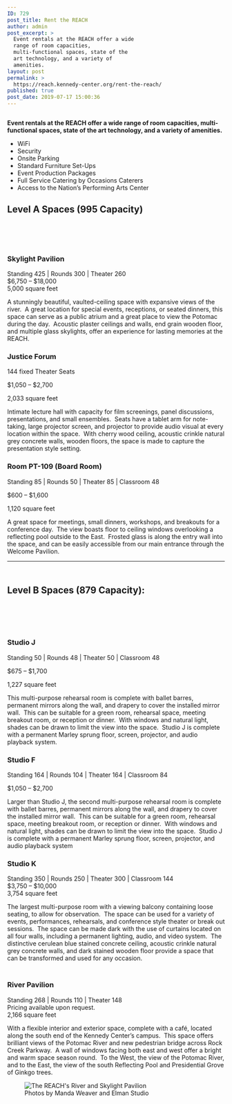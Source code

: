 ```yaml
---
ID: 729
post_title: Rent the REACH
author: admin
post_excerpt: >
  Event rentals at the REACH offer a wide
  range of room capacities,
  multi-functional spaces, state of the
  art technology, and a variety of
  amenities.
layout: post
permalink: >
  https://reach.kennedy-center.org/rent-the-reach/
published: true
post_date: 2019-07-17 15:00:36
---
```

<!-- wp:image {"id":841} -->
<figure class="wp-block-image"><img src="https://reach.kennedy-center.org/wp-content/uploads/2019/09/2019_07_27_reach_wedding_elmanstudio-1351_web.jpg" alt="" class="wp-image-841"/></figure>
<!-- /wp:image -->

<p><strong>Event rentals at the REACH offer a wide range of room capacities, multi-functional spaces, state of the art technology, and a variety of amenities.</strong></p>
<ul>
<li>WiFi</li>
<li>Security</li>
<li>Onsite Parking</li>
<li>Standard Furniture Set-Ups</li>
<li>Event Production Packages</li>
<li>Full Service Catering by Occasions Caterers</li>
<li>Access to the Nation’s Performing Arts Center</li>
</ul>

<!-- wp:heading -->
<h2><strong>Level A Spaces (995 Capacity)</strong></h2>
<!-- /wp:heading -->

<!-- wp:spacer {"height":51} -->
<div style="height:51px" aria-hidden="true" class="wp-block-spacer"></div>
<!-- /wp:spacer -->

<!-- wp:heading {"level":3} -->
<h3>Skylight Pavilion</h3>
<!-- /wp:heading -->

<!-- wp:paragraph -->
<p>Standing 425 | Rounds 300 | Theater 260<br>$6,750 – $18,000<br> 5,000 square feet</p>
<!-- /wp:paragraph -->

<!-- wp:paragraph -->
<p>A stunningly beautiful, vaulted-ceiling space with expansive views of the river.  A great location for special events, receptions, or seated dinners, this space can serve as a public atrium and a great place to view the Potomac during the day.  Acoustic plaster ceilings and walls, end grain wooden floor, and multiple glass skylights, offer an experience for lasting memories at the REACH.</p>
<!-- /wp:paragraph -->

<!-- wp:heading {"level":3} -->
<h3>Justice Forum</h3>
<!-- /wp:heading -->

<!-- wp:paragraph -->
<p>144 fixed Theater Seats</p>
<!-- /wp:paragraph -->

<!-- wp:paragraph -->
<p>$1,050 – $2,700</p>
<!-- /wp:paragraph -->

<!-- wp:paragraph -->
<p>2,033 square feet</p>
<!-- /wp:paragraph -->

<!-- wp:paragraph -->
<p>Intimate lecture hall with capacity for film screenings, panel discussions, presentations, and small ensembles.  Seats have a tablet arm for note-taking, large projector screen, and projector to provide audio visual at every location within the space.  With cherry wood ceiling, acoustic crinkle natural grey concrete walls, wooden floors, the space is made to capture the presentation style setting.</p>
<!-- /wp:paragraph -->

<!-- wp:heading {"level":3} -->
<h3> Room PT-109 (Board Room) </h3>
<!-- /wp:heading -->

<!-- wp:paragraph -->
<p>Standing 85 | Rounds 50 | Theater 85 | Classroom 48</p>
<!-- /wp:paragraph -->

<!-- wp:paragraph -->
<p>$600 – $1,600</p>
<!-- /wp:paragraph -->

<!-- wp:paragraph -->
<p>1,120 square feet</p>
<!-- /wp:paragraph -->

<!-- wp:paragraph -->
<p>A great space for meetings, small dinners, workshops, and breakouts for a conference day.  The view boasts floor to ceiling windows overlooking a reflecting pool outside to the East.  Frosted glass is along the entry wall into the space, and can be easily accessible from our main entrance through the Welcome Pavilion.</p>
<!-- /wp:paragraph -->

<!-- wp:separator -->
<hr class="wp-block-separator"/>
<!-- /wp:separator -->

<!-- wp:heading -->
<h2> <br><strong>Level B Spaces (879 Capacity):</strong> </h2>
<!-- /wp:heading -->

<!-- wp:spacer {"height":58} -->
<div style="height:58px" aria-hidden="true" class="wp-block-spacer"></div>
<!-- /wp:spacer -->

<!-- wp:heading {"level":3} -->
<h3>Studio J</h3>
<!-- /wp:heading -->

<!-- wp:paragraph -->
<p>Standing 50 | Rounds 48 | Theater 50 | Classroom 48</p>
<!-- /wp:paragraph -->

<!-- wp:paragraph -->
<p>$675 – $1,700</p>
<!-- /wp:paragraph -->

<!-- wp:paragraph -->
<p>1,227 square feet</p>
<!-- /wp:paragraph -->

<!-- wp:paragraph -->
<p>This multi-purpose rehearsal room is complete with ballet barres, permanent mirrors along the wall, and drapery to cover the installed mirror wall.  This can be suitable for a green room, rehearsal space, meeting breakout room, or reception or dinner.  With windows and natural light, shades can be drawn to limit the view into the space.  Studio J is complete with a permanent Marley sprung floor, screen, projector, and audio playback system.</p>
<!-- /wp:paragraph -->

<!-- wp:heading {"level":3} -->
<h3>Studio F</h3>
<!-- /wp:heading -->

<!-- wp:paragraph -->
<p>Standing 164 | Rounds 104 | Theater 164 | Classroom 84</p>
<!-- /wp:paragraph -->

<!-- wp:paragraph -->
<p>$1,050 – $2,700</p>
<!-- /wp:paragraph -->

<!-- wp:paragraph -->
<p>Larger than Studio J, the second multi-purpose rehearsal room is complete with ballet barres, permanent mirrors along the wall, and drapery to cover the installed mirror wall.  This can be suitable for a green room, rehearsal space, meeting breakout room, or reception or dinner.  With windows and natural light, shades can be drawn to limit the view into the space.  Studio J is complete with a permanent Marley sprung floor, screen, projector, and audio playback system</p>
<!-- /wp:paragraph -->

<!-- wp:heading {"level":3} -->
<h3>Studio K</h3>
<!-- /wp:heading -->

<!-- wp:paragraph -->
<p>Standing 350 | Rounds 250 | Theater 300 | Classroom 144<br>$3,750 – $10,000<br>3,754 square feet</p>
<!-- /wp:paragraph -->

<!-- wp:paragraph -->
<p>The largest multi-purpose room with a viewing balcony containing loose seating, to allow for observation.  The space can be used for a variety of events, performances, rehearsals, and conference style theater or break out sessions.  The space can be made dark with the use of curtains located on all four walls, including a permanent lighting, audio, and video system.  The distinctive cerulean blue stained concrete ceiling, acoustic crinkle natural grey concrete walls, and dark stained wooden floor provide a space that can be transformed and used for any occasion.</p>
<!-- /wp:paragraph -->

<!-- wp:heading {"level":3} -->
<h3> <br>River Pavilion </h3>
<!-- /wp:heading -->

<!-- wp:paragraph -->
<p>Standing 268 | Rounds 110 | Theater 148<br>
Pricing available upon request.<br>
2,166 square feet</p>
<!-- /wp:paragraph -->

<!-- wp:paragraph -->
<p>With a flexible interior and exterior space, complete with a café, located along the south end of the Kennedy Center’s campus.  This space offers brilliant views of the Potomac River and new pedestrian bridge across Rock Creek Parkway.  A wall of windows facing both east and west offer a bright and warm space season round.  To the West, the view of the Potomac River, and to the East, the view of the south Reflecting Pool and Presidential Grove of Ginkgo trees.</p>
<!-- /wp:paragraph -->

<!-- wp:image {"id":833,"align":"center"} -->
<div class="wp-block-image"><figure class="aligncenter"><img src="https://reach.kennedy-center.org/wp-content/uploads/2019/07/2019_09_05-reach-elmanstudio-9751_web.jpg" alt="The REACH's River and Skylight Pavilion" class="wp-image-833"/><figcaption>Photos by Manda Weaver and Elman Studio ﻿</figcaption></figure></div>
<!-- /wp:image -->